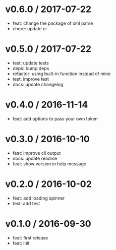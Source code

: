 
v0.6.0 / 2017-07-22
==================

  * feat: change the package of xml parse
  * chore: update ci

v0.5.0 / 2017-07-22
===================

  * test: update tests
  * deps: bump deps
  * refactor: using built-in function instead of mine
  * test: improve test
  * docs: update changelog

v0.4.0 / 2016-11-14
===================

  * feat: add options to pass your own token

v0.3.0 / 2016-10-10
==================

  * feat: improve cli output
  * docs: update readme
  * feat: show version in help message

v0.2.0 / 2016-10-02
===================

  * feat: add loading spinner
  * test: add test

v0.1.0 / 2016-09-30
===================

  * feat: first release
  * feat: init
